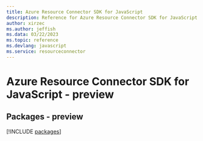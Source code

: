 ```yaml
---
title: Azure Resource Connector SDK for JavaScript
description: Reference for Azure Resource Connector SDK for JavaScript
author: xirzec
ms.author: jeffish
ms.data: 03/22/2023
ms.topic: reference
ms.devlang: javascript
ms.service: resourceconnector
---
```

# Azure Resource Connector SDK for JavaScript - preview
## Packages - preview
[!INCLUDE [packages](resource-connector-index.md)]